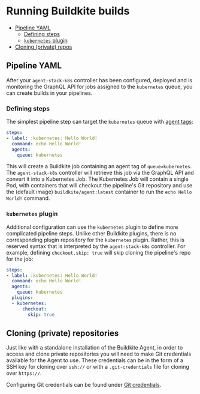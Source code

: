 # Running Buildkite builds

* [Pipeline YAML](#pipeline-yaml)
  + [Defining steps](#defining-steps)
  + [`kubernetes` plugin](#kubernetes-plugin)
* [Cloning (private) repos](#cloning-private-repos)

## Pipeline YAML

After your `agent-stack-k8s` controller has been configured, deployed and is monitoring the GraphQL API for jobs assigned to the `kubernetes` queue, you can create builds in your pipelines.

### Defining steps

The simplest pipeline step can target the `kubernetes` queue with [agent tags](https://buildkite.com/docs/agent/v3/queues):

```yaml
steps:
- label: :kubernetes: Hello World!
  command: echo Hello World!
  agents:
    queue: kubernetes
```

This will create a Buildkite job containing an agent tag of `queue=kubernetes`.
The `agent-stack-k8s` controller will retrieve this job via the GraphQL API and convert it into a Kubernetes Job.
The Kubernetes Job will contain a single Pod, with containers that will checkout the pipeline's Git repository and use the (default image) `buildkite/agent:latest` container to run the `echo Hello World!` command.

### `kubernetes` plugin

Additional configuration can use the `kubernetes` plugin to define more complicated pipeline steps.
Unlike other Buildkite plugins, there is no corresponding plugin repository for the `kubernetes` plugin.
Rather, this is reserved syntax that is interpreted by the `agent-stack-k8s` controller.
For example, defining `checkout.skip: true` will skip cloning the pipeline's repo for the job:

```yaml
steps:
- label: :kubernetes: Hello World!
  command: echo Hello World!
  agents:
    queue: kubernetes
  plugins:
  - kubernetes:
      checkout:
        skip: true
```

## Cloning (private) repositories

Just like with a standalone installation of the Buildkite Agent, in order to access and clone private repositories you will need to make Git credentials available for the Agent to use.
These credentials can be in the form of a SSH key for cloning over `ssh://` or with a `.git-credentials` file for cloning over `https://`.

Configuring Git credentials can be found under [Git credentials](git_credentials.md).
